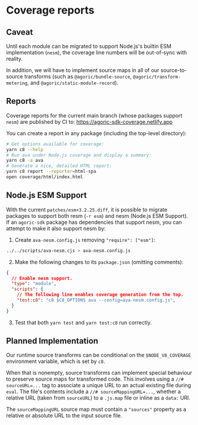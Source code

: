 # Coverage reports

## Caveat

Until each module can be migrated to support Node.js's builtin ESM
implementation (`nesm`), the coverage line numbers will be out-of-sync with
reality.

In addition, we will have to implement source maps in all of our
source-to-source transforms (such as `@agoric/bundle-source`,
`@agoric/transform-metering`, and `@agoric/static-module-record`).

## Reports

Coverage reports for the current main branch (whose packages support `nesm`) are
published by CI to: https://agoric-sdk-coverage.netlify.app

You can create a report in any package (including the top-level directory):

```sh
# Get options available for coverage:
yarn c8 --help
# Run ava under Node.js coverage and display a summary:
yarn c8 -a ava
# Generate a nice, detailed HTML report:
yarn c8 report --reporter=html-spa
open coverage/html/index.html
```

## Node.js ESM Support

With the current `patches/esm+3.2.25.diff`, it is possible to migrate packages
to support both resm (`-r esm`) and nesm (Node.js ESM Support).  If an
`agoric-sdk` package has dependencies that support nesm, you can attempt to make
it also support nesm by:

1. Create `ava-nesm.config.js` removing `"require": ["esm"]`:

```sh
../../scripts/ava-nesm.cjs > ava-nesm.config.js
```

2. Make the following changes to its `package.json` (omitting comments):

```json
{
  // Enable nesm support.
  "type": "module",
  "scripts": {
    // The following line enables coverage generation from the top.
    "test:c8": "c8 $C8_OPTIONS ava --config=ava-nesm.config.js",
  }
}
```

3. Test that both `yarn test` and `yarn test:c8` run correctly.

## Planned Implementation

Our runtime source transforms can be conditional on the `$NODE_V8_COVERAGE`
environment variable, which is set by `c8`.

When that is nonempty, source transforms can implement special behaviour to
preserve source maps for transformed code.  This involves using a `//#
sourceURL=...` tag to associate a unique URL to an actual existing file during
`eval`.  The file's contents include a `//# sourceMappingURL=...`, whether a
relative URL (taken from `sourceURL`) to a `.js.map` file or inline as a `data:`
URI.


The `sourceMappingURL` source map must contain a `"sources"` property as a
relative or absolute URL to the input source file.
